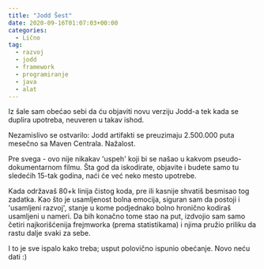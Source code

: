 ```yaml
---
title: "Jodd Šest"
date: 2020-09-16T01:07:03+00:00
categories:
  - Lično
tag:
  - razvoj
  - jodd
  - framework
  - programiranje
  - java
  - alat
---
```


Iz šale sam obećao sebi da ću objaviti novu verziju Jodd-a tek kada se duplira upotreba, neuveren u takav ishod.

Nezamislivo se ostvarilo: Jodd artifakti se preuzimaju 2.500.000 puta mesečno sa Maven Centrala. Nažalost.

<!--more-->

Pre svega - ovo nije nikakav 'uspeh' koji bi se našao u kakvom pseudo-dokumentarnom filmu. Šta god da iskodirate, objavite i budete samo tu sledećih 15-tak godina, naći će već neko mesto upotrebe.

Kada održavaš 80+k linija čistog koda, pre ili kasnije shvatiš besmisao tog zadatka. Kao što je usamljenost bolna emocija, siguran sam da postoji i 'usamljeni razvoj', stanje u kome podjednako bolno hronično kodiraš usamljeni u nameri. Da bih konačno tome stao na put, izdvojio sam samo četiri najkorišćenija frejmworka (prema statistikama) i njima pružio priliku da rastu dalje svaki za sebe.

I to je sve ispalo kako treba; usput polovično ispunio obećanje. Novo neću dati :)
